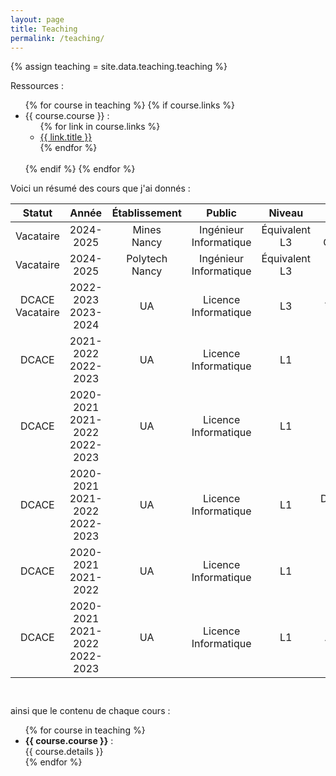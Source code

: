 ```yaml
---
layout: page
title: Teaching
permalink: /teaching/
---
```


{% assign teaching = site.data.teaching.teaching %}

<section>
  Ressources :
  <ul>
    {% for course in teaching %}
    {% if course.links %}
    <li>
      {{ course.course }} :<br>
      <ul>
        {% for link in course.links %}
        <li><a href="{{ link.link }}" target="_blank">{{ link.title }}</a></li>
        {% endfor %}
      </ul>
    </li>
    <br>
    {% endif %}
    {% endfor %}
  </ul>
</section>

<section>

<p>Voici un résumé des cours que j'ai donnés :</p>

<table style="text-align:center">
  <thead>
    <tr>
      <th>Statut</th>
      <th>Année</th>
      <th>Établissement</th>
      <th>Public</th>
      <th>Niveau</th>
      <th>Matière</th>
      <th>Durée</th>
      <th>Effectifs</th>
      <th>Nature</th>
    </tr>
  </thead>
  <tbody>
    <tr>
      <td>Vacataire</td>
      <td>2024-2025</td>
      <td>Mines<br>Nancy</td>
      <td>Ingénieur<br>Informatique</td>
      <td>Équivalent<br>L3</td>
      <td>Recherche<br>Opérationnelle</td>
      <td>19h</td>
      <td>17</td>
      <td>TD</td>
    </tr>
    <tr>
      <td>Vacataire</td>
      <td>2024-2025</td>
      <td>Polytech<br>Nancy</td>
      <td>Ingénieur<br>Informatique</td>
      <td>Équivalent<br>L3</td>
      <td>Bases de <br>Données</td>
      <td>21h</td>
      <td>29</td>
      <td>CM-TD</td>
    </tr>
    <tr>
      <td>DCACE<br>Vacataire</td>
      <td>2022-2023<br>2023-2024</td>
      <td>UA</td>
      <td>Licence<br>Informatique</td>
      <td>L3</td>
      <td>Algorithmique<br>des Graphes</td>
      <td>8h<br>2x8h</td>
      <td>15-20</td>
      <td>TP</td>
    </tr>
    <tr>
      <td>DCACE</td>
      <td>2021-2022<br>2022-2023</td>
      <td>UA</td>
      <td>Licence<br>Informatique</td>
      <td>L1</td>
      <td>Python</td>
      <td>16h<br>16h</td>
      <td>15-20</td>
      <td>TP-Projet</td>
    </tr>
    <tr>
      <td>DCACE</td>
      <td>2020-2021<br>2021-2022<br>2022-2023</td>
      <td>UA</td>
      <td>Licence<br>Informatique</td>
      <td>L1</td>
      <td>Linux</td>
      <td>12h<br>8h<br>8h</td>
      <td>15-20</td>
      <td>TP</td>
    </tr>
    <tr>
      <td>DCACE</td>
      <td>2020-2021<br>2021-2022<br>2022-2023</td>
      <td>UA</td>
      <td>Licence<br>Informatique</td>
      <td>L1</td>
      <td>Développement<br>Web</td>
      <td>12h<br>20h<br>20h</td>
      <td>15-20</td>
      <td>TP</td>
    </tr>
    <tr>
      <td>DCACE</td>
      <td>2020-2021<br>2021-2022</td>
      <td>UA</td>
      <td>Licence<br>Informatique</td>
      <td>L1</td>
      <td>Culture<br>Numérique</td>
      <td>16h<br>8h</td>
      <td>15-20</td>
      <td>TP</td>
    </tr>
    <tr>
      <td>DCACE</td>
      <td>2020-2021<br>2021-2022<br>2022-2023</td>
      <td>UA</td>
      <td>Licence<br>Informatique</td>
      <td>L1</td>
      <td>Algorithmique</td>
      <td>24h<br>12h<br>12h</td>
      <td>15-20</td>
      <td>TP</td>
    </tr>
  </tbody>
  <tfoot>
    <tr>
      <th></th>
      <th></th>
      <th></th>
      <th></th>
      <th></th>
      <th></th>
      <th>248h</th>
      <th></th>
      <th></th>
    </tr>
  </tfoot>
</table>

<p>ainsi que le contenu de chaque cours :</p>


<ul>
  {% for course in teaching %}
  <li>
    <strong>{{ course.course }}</strong> :<br>
    <!-- {{ course.details | markdownify }} -->
    <span>{{ course.details }}</span>
  </li>
  {% endfor %}
</ul>
</section>


<!--
<section>
  <ul>
    {% for course in teaching %}
    <li>
      {{ course.course }}<br>
      <span class="university">{{ course.university }}</span>
      <br>
      <span class="time">{{ course.time }}</span>
      {% if course.details %}
      <br>
      <span>{{ course.details }}</span>
      {% endif %}
      {% if course.links %}
      <br>
      Links :
      <ul>
        {% for link in course.links %}
        <li><a href="{{ link.link }}" target="_blank">{{ link.title }}</a></li>
        {% endfor %}
      </ul>
      {% endif %}
    </li>
    <br>
    {% endfor %}
  </ul>
</section>
-->